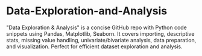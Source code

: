 # Data-Exploration-and-Analysis
"Data Exploration &amp; Analysis" is a concise GitHub repo with Python code snippets using Pandas, Matplotlib, Seaborn. It covers importing, descriptive stats, missing value handling, univariate/bivariate analysis, data preparation, and visualization. Perfect for efficient dataset exploration and analysis.
